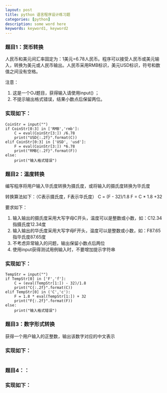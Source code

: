 ```yaml
---
layout: post
title: python 语言程序设计练习题
categories: [python]
description: some word here
keywords: keyword1, keyword2
---
```


### 题目1：货币转换

人民币和美元间汇率固定为：1美元=6.78人民币。程序可以接受人民币或美元输入，转换为美元或人民币输出。人民币采用RMB标识，美元USD标识，符号和数值之间没有空格。

注意：
1. 这是一个OJ题目，获得输入请使用input() ；
2. 不提示输出格式错误，结果小数点后保留两位。


### 实现如下：

```
CoinStr = input("")
if CoinStr[0:3] in ['RMB','rmb']:
    C = eval(CoinStr[3:]) /6.78
    print("USD{:.2f}".format(C))
elif CoinStr[0:3] in ['USD', 'usd']:
    F = eval(CoinStr[3:]) *6.78
    print("RMB{:.2f}".format(F))
else:
    print("输入格式错误")
```

### 题目2：温度转换

编写程序将用户输入华氏度转换为摄氏度，或将输入的摄氏度转换为华氏度

转换算法如下：（C表示摄氏度，F表示华氏度）
C = (F - 32)/1.8
F = C * 1.8 +32

要求如下：
1. 输入输出的摄氏度采用大写字母C开头，温度可以是整数或小数，如：C12.34指摄氏度12.34度
2. 输入输出的华氏度采用大写字母F开头，温度可以是整数或小数，如：F87.65指华氏度87.65度
3. 不考虑异常输入的问题，输出保留小数点后两位
4. 使用input获得测试用例输入时，不要增加提示字符串

### 实现如下：

```
TempStr = input("")
if TempStr[0] in ['F','f']:
    C = (eval(TempStr[1:]) - 32)/1.8
    print("C{:.2f}".format(C))
elif TempStr[0] in ('C','c'):
    F = 1.8 * eval(TempStr[1:]) + 32
    print("F{:.2f}".format(F))
else:
    print("输入格式错误")
```
### 题目3：数字形式转换

获得一个用户输入的正整数，输出该数字对应的中文表示

### 实现如下：

```

```
### 题目4：：

### 实现如下：

```

```









